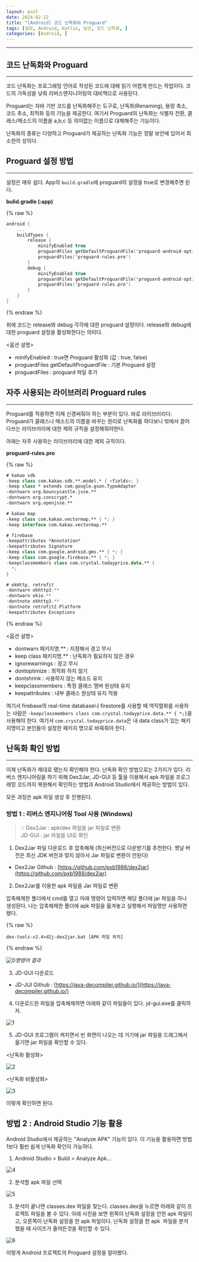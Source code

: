```yaml
---
layout: post
date: 2024-02-22
title: "[Android] 코드 난독화와 Proguard"
tags: [설정, Android, Kotlin, 보안, 코드 난독화, ]
categories: [Android, ]
---
```



---



## 코드 난독화와 Proguard


---


코드 난독화는 프로그래밍 언어로 작성된 코드에 대해 읽기 어렵게 만드는 작업이다. 코드의 가독성을 낮춰 리버스엔지니어링의 대비책으로 사용된다.


Proguard는 자바 기반 코드를 난독화해주는 도구로, 난독화(Renaming), 용량 축소, 코드 추소, 최적화 등의 기능을 제공한다. 여기서 Proguard의 난독화는 식별자 전환, 클래스/메소드의 이름을 a,b,c 등 의미없는 이름으로 대체해주는 기능이다.


난독화의 종류는 다양하고 Proguard가 제공하는 난독화 기능은 정말 보안에 있어서 최소한의 성의다.



## Proguard 설정 방법


---


설정은 매우 쉽다. App의 `build.gradle`에 proguard의 설정을 true로 변경해주면 된다.


**bulid.gradle (:app)**



{% raw %}
```kotlin
android {
    ...
    buildTypes {
        release {
            minifyEnabled true
            proguardFiles getDefaultProguardFile('proguard-android-optimize.txt'), 'proguard-rules.pro'
            proguardFiles('proguard-rules.pro')
        }
        debug {
            minifyEnabled true
            proguardFiles getDefaultProguardFile('proguard-android-optimize.txt'), 'proguard-rules.pro'
            proguardFiles('proguard-rules.pro')
        }
    }
}
```
{% endraw %}



위에 코드는 release와 debug 각각에 대한 proguard 설정이다. release와 debug에 대한 proguard 설정을 활성화한다는 의미다.


<옵션 설명>

- minifyEnabled : true면 Proguard 활성화 (값 : true, false)
- proguardFiles getDefaultProguardFile : 기본 Proguard 설정
- proguardFiles : proguard 파일 추가


## 자주 사용되는 라이브러리 Proguard rules


---


Proguard를 적용하면 이제 신경써줘야 하는 부분이 있다. 바로 라이브러리다. Proguard가 클래스나 메소드의 이름을 바꾸는 원리로 난독화를 하다보니 밖에서 끌어다쓰는 라이브러리에 대한 제외 규칙을 설정해줘야한다.


아래는 자주 사용하는 라이브러리에 대한 제외 규칙이다.


**proguard-rules.pro**



{% raw %}
```kotlin
# kakao sdk
-keep class com.kakao.sdk.**.model.* { <fields>; }
-keep class * extends com.google.gson.TypeAdapter
-dontwarn org.bouncycastle.jsse.**
-dontwarn org.conscrypt.*
-dontwarn org.openjsse.**

# kakao map
-keep class com.kakao.vectormap.** { *; }
-keep interface com.kakao.vectormap.**

# firebase
-keepattributes *Annotation*
-keepattributes Signature
-keep class com.google.android.gms.** { *; }
-keep class com.google.firebase.** { *; }
-keepclassmembers class com.crystal.todayprice.data.** {
  *;
}

# okHttp, retrofit
-dontwarn okhttp3.**
-dontwarn okio.**
-dontnote okhttp3.**
-dontnote retrofit2.Platform
-keepattributes Exceptions
```
{% endraw %}



<옵션 설명>

- dontwarn 패키지명.** : 지정해서 경고 무시
- keep class 패키지명.** : 난독화가 필요하지 않은 경우
- ignorewarnings : 경고 무시
- dontoptimize : 최적화 하지 않기
- dontshrink : 사용하지 않는 메소드 유지
- keepclassmembers : 특정 클래스 멤버 원상태 유지
- keepattributes : 내부 클래스 원상태 유지 적용

여기서 firebase의 real-time database나 firestore를 사용할 때 역직렬화를 사용하는 사람은 `-keepclassmembers class com.crystal.todayprice.data.** { *;}`을 사용해야 한다. 여기서 `com.crystal.todayprice.data`은 내 data class가 있는 패키지명이고 본인들이 설정한 패키지 명으로 바꿔줘야 한다.



## 난독화 확인 방법


---


이제 난독화가 제대로 됐는지 확인해야 한다. 난독화 확인 방법으로는 2가지가 있다. 리버스 엔지니어링을 하기 위해 Dex2Jar, JD-GUI 등 툴을 이용해서 apk 파일을 프로그래밍 코드까지 복원해서 확인하는 방법과 Android Studio에서 제공하는 방법이 있다.


모든 과정은 apk 파일 생성 후 진행된다.



### 방법 1 : 리버스 엔지니어링 Tool 사용 (Windows)


> 💡 Dex2Jar : apk/dex 파일을 jar 파일로 변환  
> JD-GUI : jar 파일을 UI로 확인


1. Dex2Jar 파일 다운로드 후 압축해제 (최신버전으로 다운받기를 추천한다. 옛날 버전은 최신 JDK 버전과 맞지 않아서 Jar 파일로 변환이 안된다)


- Dex2Jar Github : [https://github.com/pxb1988/dex2jar](https://github.com/pxb1988/dex2jar)


2. Dex2Jar를 이용한 apk 파일을 Jar 파일로 변환


압축해제한 폴더에서 cmd를 열고 아래 명령어 입력하면 해당 폴더에 jar 파일을 하나 생성된다. 나는 압축해제한 폴더에 apk 파일을 옮겨놓고 실행해서 파일명만 사용하면 됐다.



{% raw %}
```text
dex-tools-v2.4>d2j-dex2jar.bat [APK 파일 위치]
```
{% endraw %}



![0](/assets/img/GBD18/0.png)_명령어 결과_


3. JD-GUI 다운로드


- JD-JUI Github : [https://java-decompiler.github.io/](https://java-decompiler.github.io/)


4. 다운로드한 파일을 압축해제하면 아래와 같이 파일들이 있다. jd-gui.exe를 클릭하자.


![1](/assets/img/GBD18/1.png)


5. JD-GUI 프로그램이 켜지면서 빈 화면이 나오는 데 거기에 jar 파일을 드래그해서 옮기면 jar 파일을 확인할 수 있다.


<난독화 활성화>


![2](/assets/img/GBD18/2.png)


<난독화 비활성화>


![3](/assets/img/GBD18/3.png)


이렇게 확인하면 된다.



## **방법 2 : Android Studio 기능 활용**


Android Studio에서 제공하는 "Analyze APK" 기능이 있다. 이 기능을 활용하면 방법 1보다 훨씬 쉽게 난독화 확인이 가능하다.


1. Android Studio > Build > Analyze Apk...


![4](/assets/img/GBD18/4.png)


2. 분석할 apk 파일 선택


![5](/assets/img/GBD18/5.png)


3. 분석이 끝나면 classes.dex 파일을 찾는다. classes.dex을 누르면 아래와 같이 프로젝트 파일을 볼 수 있다. 아래 사진을 보면 왼쪽이 난독화 설정을 안한 apk 파일이고, 오른쪽이 난독화 설정을 한 apk 파일이다. 난독화 설정을 한 apk  파일을 분석했을 때 사이즈가 줄어든것을 확인할 수 있다.


![6](/assets/img/GBD18/6.png)


이렇게 Android 프로젝트의 Proguard 설정을 알아봤다.

